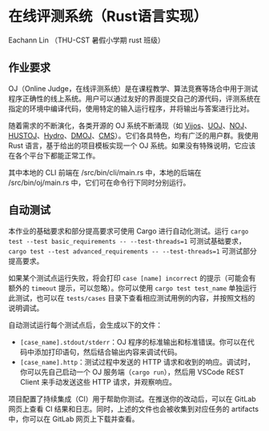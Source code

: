 # 在线评测系统（Rust语言实现）

Eachann Lin  （THU-CST 暑假小学期 rust 班级）



## 作业要求

OJ（Online Judge，在线评测系统）是在课程教学、算法竞赛等场合中用于测试程序正确性的线上系统。用户可以通过友好的界面提交自己的源代码，评测系统在指定的环境中编译代码，使用特定的输入运行程序，并将输出与答案进行比对。

随着需求的不断演化，各类开源的 OJ 系统不断涌现（如 [Vijos](https://github.com/vijos/vj4)、[UOJ](https://github.com/vfleaking/uoj)、[NOJ](https://github.com/ZsgsDesign/NOJ)、[HUSTOJ](https://github.com/zhblue/hustoj)、[Hydro](https://github.com/hydro-dev/Hydro)、[DMOJ](https://github.com/DMOJ/online-judge)、[CMS](https://github.com/cms-dev/cms)）。它们各具特色，均有广泛的用户群。我使用 Rust 语言，基于给出的项目模板实现一个 OJ 系统。如果没有特殊说明，它应该在各个平台下都能正常工作。

其中本地的 CLI 前端在  /src/bin/cli/main.rs 中，本地的后端在 /src/bin/oj/main.rs 中，它们可在命令行下同时分别运行。

## 自动测试

本作业的基础要求和部分提高要求可使用 Cargo 进行自动化测试。运行 `cargo test --test basic_requirements -- --test-threads=1` 可测试基础要求，`cargo test --test advanced_requirements -- --test-threads=1` 可测试部分提高要求。

如果某个测试点运行失败，将会打印 `case [name] incorrect` 的提示（可能会有额外的 `timeout` 提示，可以忽略）。你可以使用 `cargo test test_name` 单独运行此测试，也可以在 `tests/cases` 目录下查看相应测试用例的内容，并按照文档的说明调试。

自动测试运行每个测试点后，会生成以下的文件：

* `[case_name].stdout/stderr`：OJ 程序的标准输出和标准错误。你可以在代码中添加打印语句，然后结合输出内容来调试代码。
* `[case_name].http`：测试过程中发送的 HTTP 请求和收到的响应。调试时，你可以先自己启动一个 OJ 服务端（`cargo run`），然后用 VSCode REST Client 来手动发送这些 HTTP 请求，并观察响应。

项目配置了持续集成（CI）用于帮助你测试。在推送你的改动后，可以在 GitLab 网页上查看 CI 结果和日志。同时，上述的文件也会被收集到对应任务的 artifacts 中，你可以在 GitLab 网页上下载并查看。
